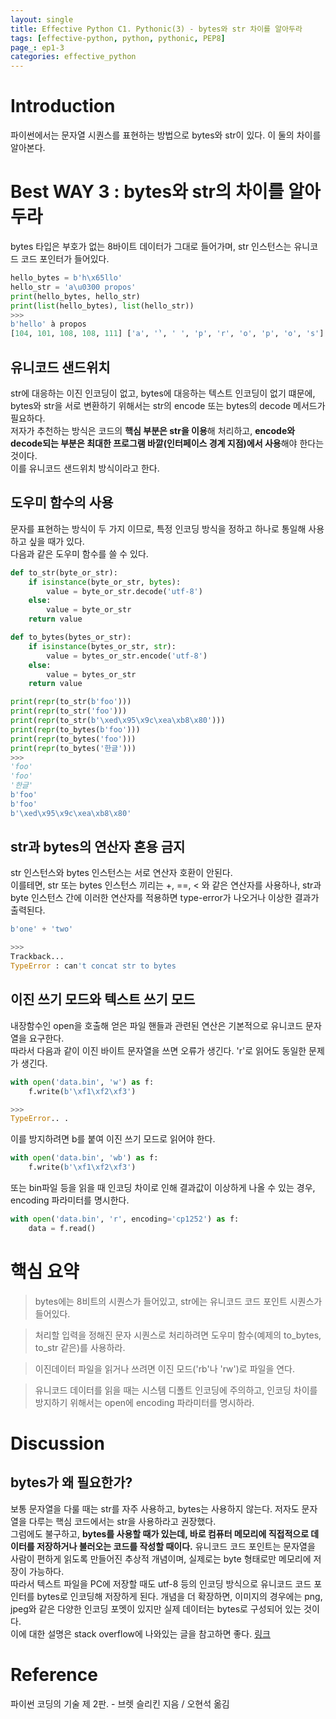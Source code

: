 ```yaml
---
layout: single
title: Effective Python C1. Pythonic(3) - bytes와 str 차이를 알아두라
tags: [effective-python, python, pythonic, PEP8]
page_: ep1-3
categories: effective_python
---
```

# Introduction
파이썬에서는 문자열 시퀀스를 표현하는 방법으로 bytes와 str이 있다. 이 둘의 차이를 알아본다.

# Best WAY 3 : bytes와 str의 차이를 알아두라
bytes 타입은 부호가 없는 8바이트 데이터가 그대로 들어가며, str 인스턴스는 유니코드 코드 포인터가 들어있다.
```python
hello_bytes = b'h\x65llo'
hello_str = 'a\u0300 propos'
print(hello_bytes, hello_str)
print(list(hello_bytes), list(hello_str))
>>>
b'hello' à propos
[104, 101, 108, 108, 111] ['a', '̀', ' ', 'p', 'r', 'o', 'p', 'o', 's']
```
## 유니코드 샌드위치
str에 대응하는 이진 인코딩이 없고, bytes에 대응하는 텍스트 인코딩이 없기 떄문에, bytes와 str을 서로 변환하기 위해서는
str의 encode 또는 bytes의 decode 메서드가 필요하다.   
저자가 추천하는 방식은 코드의 **핵심 부분은 str을 이용**해 처리하고, **encode와 decode되는 부분은 최대한 프로그램 바깥(인터페이스 경계 지점)에서 사용**해야 한다는 것이다.    
이를 유니코드 샌드위치 방식이라고 한다.

## 도우미 함수의 사용
문자를 표현하는 방식이 두 가지 이므로, 특정 인코딩 방식을 정하고 하나로 통일해 사용하고 싶을 때가 있다.    
다음과 같은 도우미 함수를 쓸 수 있다.
```python
def to_str(byte_or_str):
    if isinstance(byte_or_str, bytes):
        value = byte_or_str.decode('utf-8')
    else:
        value = byte_or_str
    return value

def to_bytes(bytes_or_str):
    if isinstance(bytes_or_str, str):
        value = bytes_or_str.encode('utf-8')
    else:
        value = bytes_or_str
    return value

print(repr(to_str(b'foo')))
print(repr(to_str('foo')))
print(repr(to_str(b'\xed\x95\x9c\xea\xb8\x80')))
print(repr(to_bytes(b'foo')))
print(repr(to_bytes('foo')))
print(repr(to_bytes('한글')))
>>>
'foo'
'foo'
'한글'
b'foo'
b'foo'
b'\xed\x95\x9c\xea\xb8\x80'
```
## str과 bytes의 연산자 혼용 금지
str 인스턴스와 bytes 인스턴스는 서로 연산자 호환이 안된다.   
이를테면, str 또는 bytes 인스턴스 끼리는 +, ==, < 와 같은 연산자를 사용하나, 
str과 byte 인스턴스 간에 이러한 연산자를 적용하면 type-error가 나오거나 이상한 결과가 출력된다.

````python
b'one' + 'two'

>>>
Trackback...
TypeError : can't concat str to bytes
````

## 이진 쓰기 모드와 텍스트 쓰기 모드
내장함수인 open을 호출해 얻은 파일 핸들과 관련된 연산은 기본적으로 유니코드 문자열을 요구한다.   
따라서 다음과 같이 이진 바이트 문자열을 쓰면 오류가 생긴다. 'r'로 읽어도 동일한 문제가 생긴다.
```python
with open('data.bin', 'w') as f:
    f.write(b'\xf1\xf2\xf3')

>>>
TypeError.. .
```
이를 방지하려면 b를 붙여 이진 쓰기 모드로 읽어야 한다.
```python
with open('data.bin', 'wb') as f:
    f.write(b'\xf1\xf2\xf3')
```

또는 bin파일 등을 읽을 때 인코딩 차이로 인해 결과값이 이상하게 나올 수 있는 경우,
encoding 파라미터를 명시한다.

```python
with open('data.bin', 'r', encoding='cp1252') as f:
    data = f.read()
```

# 핵심 요약
> bytes에는 8비트의 시퀀스가 들어있고, str에는 유니코드 코드 포인트 시퀀스가 들어있다.   

> 처리할 입력을 정해진 문자 시퀀스로 처리하려면 도우미 함수(예제의 to_bytes, to_str 같은)를 사용하라.   

> 이진데이터 파일을 읽거나 쓰려면 이진 모드('rb'나 'rw')로 파일을 연다.   

> 유니코드 데이터를 읽을 때는 시스템 디폴트 인코딩에 주의하고, 인코딩 차이를 방지하기 위해서는 open에 encoding 파라미터를 명시하라.

# Discussion
## bytes가 왜 필요한가?
보통 문자열을 다룰 때는 str를 자주 사용하고, bytes는 사용하지 않는다. 저자도 문자열을 다루는 핵심 코드에서는 str을 사용하라고 권장했다.    
그럼에도 불구하고, **bytes를 사용할 때가 있는데, 바로 컴퓨터 메모리에 직접적으로 데이터를 저장하거나 불러오는 코드를 작성할 때이다.** 유니코드 코드 포인트는 문자열을 사람이 편하게 읽도록 만들어진 추상적 개념이며, 실제로는 byte 형태로만 메모리에 저장이 가능하다.      
따라서 텍스트 파일을 PC에 저장할 때도 utf-8 등의 인코딩 방식으로 유니코드 코드 포인터를 bytes로 인코딩해 저장하게 된다. 개념을 더 확장하면, 이미지의 경우에는 png, jpeg와 같은 다양한 인코딩 포멧이 있지만 실제 데이터는 bytes로 구성되어 있는 것이다.    
이에 대한 설명은 stack overflow에 나와있는 글을 참고하면 좋다.
[링크](https://stackoverflow.com/questions/58305216/what-is-pythons-bytes-type-actually-used-for)


# Reference 
파이썬 코딩의 기술 제 2판. -  브렛 슬리킨 지음 / 오현석 옮김   